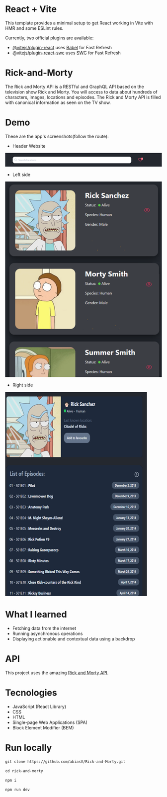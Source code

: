 # React + Vite

This template provides a minimal setup to get React working in Vite with HMR and some ESLint rules.

Currently, two official plugins are available:

- [@vitejs/plugin-react](https://github.com/vitejs/vite-plugin-react/blob/main/packages/plugin-react/README.md) uses [Babel](https://babeljs.io/) for Fast Refresh
- [@vitejs/plugin-react-swc](https://github.com/vitejs/vite-plugin-react-swc) uses [SWC](https://swc.rs/) for Fast Refresh

# Rick-and-Morty

The Rick and Morty API is a RESTful and GraphQL API based on the television show Rick and Morty. You will access to data about hundreds of characters, images, locations and episodes. The Rick and Morty API is filled with canonical information as seen on the TV show.

# Demo

These are the app's screenshots(follow the route):

- Header Website

![Header](./public/img/Header-Module.png)

 - Left side

![Left Side](./public/img/Left-side-Module.png)

 - Right side

![Right Side](./public/img/Right-side-Module.png)


# What I learned

- Fetching data from the internet
- Running asynchronous operations
- Displaying actionable and contextual data using a backdrop

# API

This project uses the amazing [Rick and Morty API](https://rickandmortyapi.com).   

# Tecnologies

* JavaScript (React Library)
* CSS
* HTML
* Single-page Web Applications (SPA)
* Block Element Modifier (BEM)

# Run locally

```
git clone https://github.com/abiasV/Rick-and-Morty.git
```
```
cd rick-and-morty
```
```
npm i
```
```
npm run dev
```
